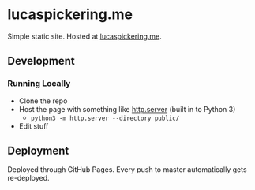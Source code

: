 # lucaspickering.me

Simple static site. Hosted at [lucaspickering.me](https://lucaspickering.me).

## Development

### Running Locally

- Clone the repo
- Host the page with something like [http.server](https://docs.python.org/3/library/http.server.html) (built in to Python 3)
  - `python3 -m http.server --directory public/`
- Edit stuff

## Deployment

Deployed through GitHub Pages. Every push to master automatically gets re-deployed.
